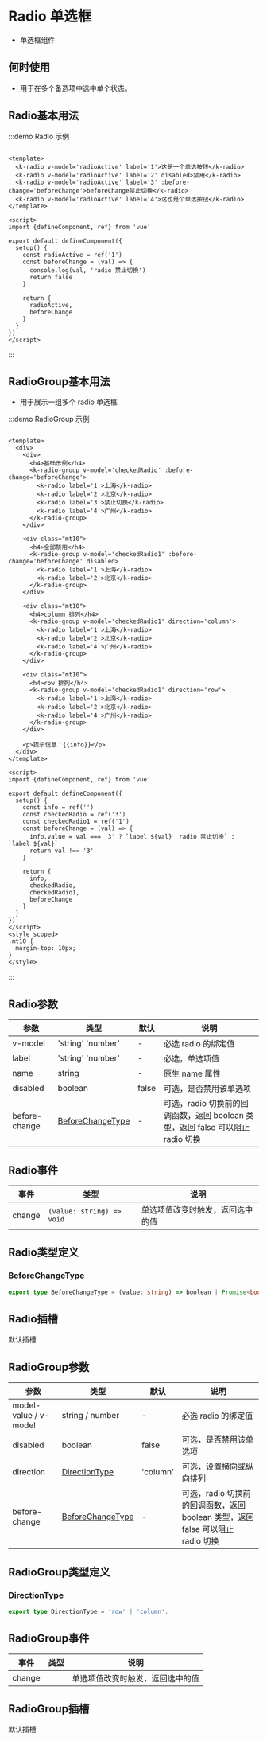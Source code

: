 # Radio 单选框

+ 单选框组件

## 何时使用

+ 用于在多个备选项中选中单个状态。

## Radio基本用法

:::demo Radio 示例

```vue

<template>
  <k-radio v-model='radioActive' label='1'>这是一个单选按钮</k-radio>
  <k-radio v-model='radioActive' label='2' disabled>禁用</k-radio>
  <k-radio v-model='radioActive' label='3' :before-change='beforeChange'>beforeChange禁止切换</k-radio>
  <k-radio v-model='radioActive' label='4'>这也是个单选按钮</k-radio>
</template>

<script>
import {defineComponent, ref} from 'vue'

export default defineComponent({
  setup() {
    const radioActive = ref('1')
    const beforeChange = (val) => {
      console.log(val, 'radio 禁止切换')
      return false
    }

    return {
      radioActive,
      beforeChange
    }
  }
})
</script>
```

:::

## RadioGroup基本用法

+ 用于展示一组多个 radio 单选框

:::demo RadioGroup 示例

```vue

<template>
  <div>
    <div>
      <h4>基础示例</h4>
      <k-radio-group v-model='checkedRadio' :before-change='beforeChange'>
        <k-radio label='1'>上海</k-radio>
        <k-radio label='2'>北京</k-radio>
        <k-radio label='3'>禁止切换</k-radio>
        <k-radio label='4'>广州</k-radio>
      </k-radio-group>
    </div>

    <div class="mt10">
      <h4>全部禁用</h4>
      <k-radio-group v-model='checkedRadio1' :before-change='beforeChange' disabled>
        <k-radio label='1'>上海</k-radio>
        <k-radio label='2'>北京</k-radio>
      </k-radio-group>
    </div>

    <div class="mt10">
      <h4>column 排列</h4>
      <k-radio-group v-model='checkedRadio1' direction='column'>
        <k-radio label='1'>上海</k-radio>
        <k-radio label='2'>北京</k-radio>
        <k-radio label='4'>广州</k-radio>
      </k-radio-group>
    </div>

    <div class="mt10">
      <h4>row 排列</h4>
      <k-radio-group v-model='checkedRadio1' direction='row'>
        <k-radio label='1'>上海</k-radio>
        <k-radio label='2'>北京</k-radio>
        <k-radio label='4'>广州</k-radio>
      </k-radio-group>
    </div>

    <p>提示信息：{{info}}</p>
  </div>
</template>

<script>
import {defineComponent, ref} from 'vue'

export default defineComponent({
  setup() {
    const info = ref('')
    const checkedRadio = ref('3')
    const checkedRadio1 = ref('1')
    const beforeChange = (val) => {
      info.value = val === '3' ? `label ${val}  radio 禁止切换` : `label ${val}`
      return val !== '3'
    }

    return {
      info,
      checkedRadio,
      checkedRadio1,
      beforeChange
    }
  }
})
</script>
<style scoped>
.mt10 {
  margin-top: 10px;
}
</style>
```

:::

## Radio参数

|           参数           | 类型                                    |   默认   |                           说明    | 
|----------------------|---------------------------------------|------|-------------------------------------------------------|
| v-model  | \'string' \'number'                   |   -    |                      必选 radio 的绑定值                      |
|         label          | \'string' \'number'                       |   -    |                         必选，单选项值                         |
|          name          | string                                |   -    |                       原生 name 属性                        |
|        disabled        | boolean                               | false  |                       可选，是否禁用该单选项                       |
|      before-change      | [BeforeChangeType](#beforechangetype) |   -    | 可选，radio 切换前的回调函数，返回 boolean 类型，返回 false 可以阻止 radio 切换  |

## Radio事件

| 事件 | 类型 | 说明 |
|-------|--|-----------------|
| change | `(value: string) => void` | 单选项值改变时触发，返回选中的值 |

## Radio类型定义

### BeforeChangeType

```ts
export type BeforeChangeType = (value: string) => boolean | Promise<boolean>;
```

## Radio插槽

默认插槽

## RadioGroup参数

| 参数 | 类型                                    | 默认  | 说明 |
| ---- |---------------------------------------|-----| ---- |
| model-value / v-model | string / number                       |   -  | 必选 radio 的绑定值 |
| disabled| boolean                               |   false  | 可选，是否禁用该单选项 |
| direction | [DirectionType](#directionType)       | 'column' | 可选，设置横向或纵向排列 |
| before-change | [BeforeChangeType](#beforeChangeType) | -   | 可选，radio 切换前的回调函数，返回 boolean 类型，返回 false 可以阻止 radio 切换 |

## RadioGroup类型定义

### DirectionType

```ts
export type DirectionType = 'row' | 'column';
```

## RadioGroup事件

| 事件 | 类型 | 说明 |
| ---- | ---- | ---- |
| change |      | 单选项值改变时触发，返回选中的值 |

## RadioGroup插槽

默认插槽
